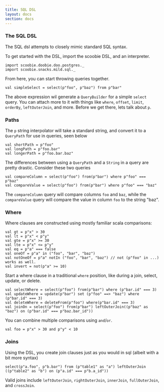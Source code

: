 ```yaml
---
title: SQL DSL
layout: docs
section: docs
---
```


### The SQL DSL

The SQL dsl attempts to closely mimic standard SQL syntax. 

To get started with the DSL, import the scoobie DSL, and an interpreter.

```tut:silent
import scoobie.doobie.doo.postgres._
import scoobie.snacks.mild.sql._
```

From here, you can start throwing queries together. 

```tut:book
val simpleSelect = select(p"foo", p"baz") from p"bar"
```

The above expression wil generate a `QueryBuilder` for a simple `select` query. You can attach more to it with things like `where`, `offset`, `limit`, `orderBy`, `leftOuterJoin`, and more. Before we get there, lets talk about `p`.

### Paths

The `p` string interpolator will take a standard string, and convert it to a `QueryPath` for use in queries, seen below

```tut:book
val shortPath = p"foo"
val longPath = p"foo.bar"
val longerPath = p"foo.bar.baz"
```

The differences between using a `QueryPath` and a `String` in a query are pretty drastic. Consider these two queries

```tut:silent
val compareColumn = select(p"foo") from(p"bar") where p"foo" === p"baz"
val compareValue = select(p"foo") from(p"bar") where p"foo" === "baz"
```

The `compareColumn` query will compare columns `foo` and `baz`, while the `compareValue` query will compare the value in column `foo` to the string "baz".

### Where

Where clauses are constructed using mostly familiar scala comparisons:

```tut:book
val gt = p"x" > 30
val lt = p"x" < p"y"
val gte = p"x" >= 30
val lte = p"x" <= p"y"
val eq = p"a" === false
val oneOf = p"a" in ("foo", "bar", "baz")
val notOneOf = p"a" notIn ("foo", "bar", "baz") // not (p"foo" in ...) works as well.
val invert = not(p"a" >= 10)
```

Start a where clause in a traditional `where` position, like during a join, select, update, or delete.

```tut:book
val selectWhere = select(p"foo") from(p"bar") where (p"bar.id" === 3)
val updateWhere = update(p"bar") set (p"foo" ==> "baz") where (p"bar.id" === 3)
val deleteWhere = deleteFrom(p"foo") where(p"bar.id" === 3)
val joinOn = select(p"foo") from(p"bar") leftOuterJoin((p"baz" as "baz") on (p"bar.id" === p"baz.bar_id"))
```

You can combine multiple comparisons using `and`/`or`.

```tut:book
val foo = p"x" > 30 and p"y" < 10
```


### Joins

Using the DSL, you create join clauses just as you would in sql (albeit with a bit more syntax)

```tut:book
select(p"a.foo", p"b.bar") from (p"table1" as "a") leftOuterJoin ((p"table2" as "b") on (p"a.id" === p"b.a_id"))
```

Valid joins include `leftOuterJoin`, `rightOuterJoin`, `innerJoin`, `fullOuterJoin`, and `crossJoin`.


